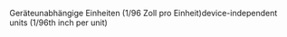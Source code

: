 <span data-ttu-id="14e49-101">Geräteunabhängige Einheiten (1/96 Zoll pro Einheit)</span><span class="sxs-lookup"><span data-stu-id="14e49-101">device-independent units (1/96th inch per unit)</span></span>